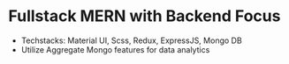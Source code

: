 # Fullstack MERN with Backend Focus

- Techstacks: Material UI, Scss, Redux, ExpressJS, Mongo DB
- Utilize Aggregate Mongo features for data analytics

